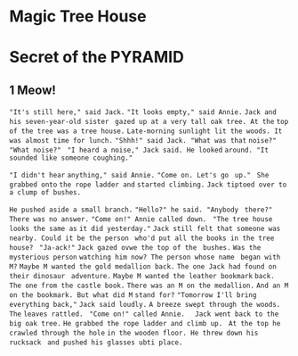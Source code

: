 # Magic Tree House
# Secret of the PYRAMID

**1 Meow!**
------------------------------------------
`"It's still here," said Jack.`
  `"It looks empty," said Annie.`
  `Jack and his seven-year-old sister `
`gazed up at a very tall oak tree. At the`
`top of the tree was a tree house.`
  `Late-morning sunlight lit the woods. It`
`was almost time for lunch.`
  `"Shhh!" said Jack. "What was that` 
`noise?"`
  `"What noise?"`
 ` "I heard a noise," Jack said. He looked`
`around. "It sounded like someone coughing."`

 ` "I didn't hear `
`anything," said Annie.`
`"Come on. Let's go `
`up."`
`  She grabbed onto `
`the rope ladder and` 
`started climbing.`
 ` Jack tiptoed over to `
`a clump of bushes.`

`He pushed aside a small branch.`
  `"Hello?" he said. "Anybody `
`there?"` 
  `There was no answer.`
  `"Come on!" Annie called down. `
`"The tree house looks the same as`
`it did yesterday."`
  `Jack still felt that someone was`
`nearby. Could it be the person `
`who'd put all the books in the tree `
`house?`
 ` "Ja-ack!"`
  `Jack gazed ovwe the top of the `
`bushes.`
 ` Was the mysterious person `
`watching him now? The person whose name `
`began with M?`
 ` Maybe M wanted the gold medallion back. `
`The one Jack had found on their dinosaur `
`adventure.`
`Maybe M wanted the leather bookmark`
`back. The one from the castle book.`
  `There was an M on the medallion.`
`And an M on the bookmark. But what did M`
`stand for?`
  `"Tomorrow I'll bring everything back,"`
`Jack said loudly.`
 ` A breeze swept through the woods. The `
`leaves rattled.`
 ` "Come on!" called Annie.`
`  Jack went back to the big oak tree.` 
`He grabbed the rope ladder and climb up.`
`  At the top he crawled through the hole `
`in the wooden floor. He threw down his rucksack `
`and pushed his glasses ubti place.`